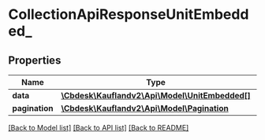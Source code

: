 # CollectionApiResponseUnitEmbedded_

## Properties
Name | Type | Description | Notes
------------ | ------------- | ------------- | -------------
**data** | [**\Cbdesk\Kauflandv2\Api\Model\UnitEmbedded[]**](UnitEmbedded.md) |  | 
**pagination** | [**\Cbdesk\Kauflandv2\Api\Model\Pagination**](Pagination.md) |  | [optional] 

[[Back to Model list]](../../README.md#documentation-for-models) [[Back to API list]](../../README.md#documentation-for-api-endpoints) [[Back to README]](../../README.md)


